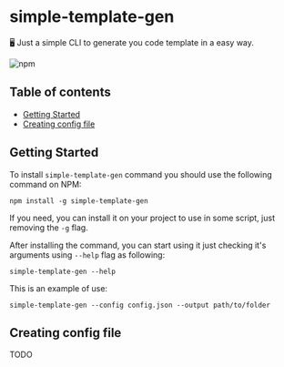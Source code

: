 simple-template-gen
================================================

🖥 Just a simple CLI to generate you code template in a easy way.

![npm](https://img.shields.io/npm/v/simple-template-gen)

## Table of contents

  - [Getting Started](#getting-started)
  - [Creating config file](#creating-config-file)


## Getting Started

To install `simple-template-gen` command you should use the following command on NPM:

```
npm install -g simple-template-gen
```

If you need, you can install it on your project to use in some script, just removing the `-g` flag.

After installing the command, you can start using it just checking it's arguments using `--help` flag as following:

```
simple-template-gen --help
```

This is an example of use:
```
simple-template-gen --config config.json --output path/to/folder
```

## Creating config file

TODO

